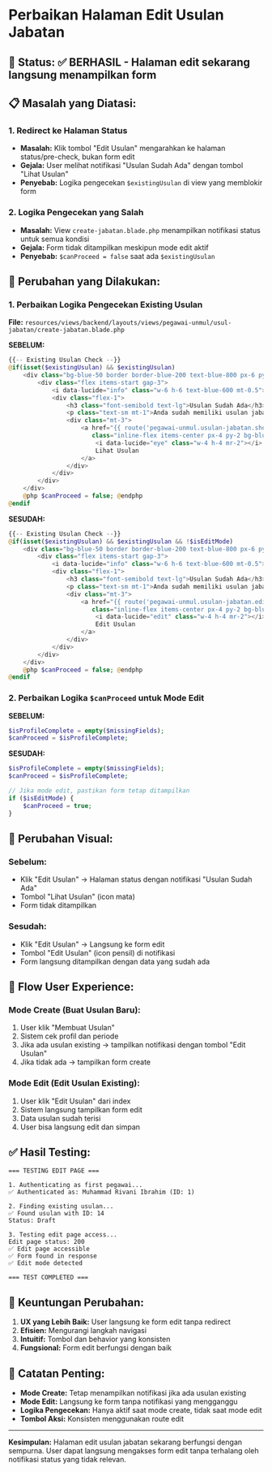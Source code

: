 # Perbaikan Halaman Edit Usulan Jabatan

## 🎯 **Status:** ✅ **BERHASIL** - Halaman edit sekarang langsung menampilkan form

## 📋 **Masalah yang Diatasi:**

### **1. Redirect ke Halaman Status**
- **Masalah:** Klik tombol "Edit Usulan" mengarahkan ke halaman status/pre-check, bukan form edit
- **Gejala:** User melihat notifikasi "Usulan Sudah Ada" dengan tombol "Lihat Usulan"
- **Penyebab:** Logika pengecekan `$existingUsulan` di view yang memblokir form

### **2. Logika Pengecekan yang Salah**
- **Masalah:** View `create-jabatan.blade.php` menampilkan notifikasi status untuk semua kondisi
- **Gejala:** Form tidak ditampilkan meskipun mode edit aktif
- **Penyebab:** `$canProceed = false` saat ada `$existingUsulan`

## 🔧 **Perubahan yang Dilakukan:**

### **1. Perbaikan Logika Pengecekan Existing Usulan**

**File:** `resources/views/backend/layouts/views/pegawai-unmul/usul-jabatan/create-jabatan.blade.php`

**SEBELUM:**
```php
{{-- Existing Usulan Check --}}
@if(isset($existingUsulan) && $existingUsulan)
    <div class="bg-blue-50 border border-blue-200 text-blue-800 px-6 py-4 rounded-lg mb-6">
        <div class="flex items-start gap-3">
            <i data-lucide="info" class="w-6 h-6 text-blue-600 mt-0.5"></i>
            <div class="flex-1">
                <h3 class="font-semibold text-lg">Usulan Sudah Ada</h3>
                <p class="text-sm mt-1">Anda sudah memiliki usulan jabatan untuk periode ini dengan status: <strong>{{ $existingUsulan->status_usulan }}</strong></p>
                <div class="mt-3">
                    <a href="{{ route('pegawai-unmul.usulan-jabatan.show', $existingUsulan->id) }}"
                       class="inline-flex items-center px-4 py-2 bg-blue-600 text-white rounded-lg hover:bg-blue-700 transition-colors">
                        <i data-lucide="eye" class="w-4 h-4 mr-2"></i>
                        Lihat Usulan
                    </a>
                </div>
            </div>
        </div>
    </div>
    @php $canProceed = false; @endphp
@endif
```

**SESUDAH:**
```php
{{-- Existing Usulan Check --}}
@if(isset($existingUsulan) && $existingUsulan && !$isEditMode)
    <div class="bg-blue-50 border border-blue-200 text-blue-800 px-6 py-4 rounded-lg mb-6">
        <div class="flex items-start gap-3">
            <i data-lucide="info" class="w-6 h-6 text-blue-600 mt-0.5"></i>
            <div class="flex-1">
                <h3 class="font-semibold text-lg">Usulan Sudah Ada</h3>
                <p class="text-sm mt-1">Anda sudah memiliki usulan jabatan untuk periode ini dengan status: <strong>{{ $existingUsulan->status_usulan }}</strong></p>
                <div class="mt-3">
                    <a href="{{ route('pegawai-unmul.usulan-jabatan.edit', $existingUsulan->id) }}"
                       class="inline-flex items-center px-4 py-2 bg-blue-600 text-white rounded-lg hover:bg-blue-700 transition-colors">
                        <i data-lucide="edit" class="w-4 h-4 mr-2"></i>
                        Edit Usulan
                    </a>
                </div>
            </div>
        </div>
    </div>
    @php $canProceed = false; @endphp
@endif
```

### **2. Perbaikan Logika `$canProceed` untuk Mode Edit**

**SEBELUM:**
```php
$isProfileComplete = empty($missingFields);
$canProceed = $isProfileComplete;
```

**SESUDAH:**
```php
$isProfileComplete = empty($missingFields);
$canProceed = $isProfileComplete;

// Jika mode edit, pastikan form tetap ditampilkan
if ($isEditMode) {
    $canProceed = true;
}
```

## 🎨 **Perubahan Visual:**

### **Sebelum:**
- Klik "Edit Usulan" → Halaman status dengan notifikasi "Usulan Sudah Ada"
- Tombol "Lihat Usulan" (icon mata)
- Form tidak ditampilkan

### **Sesudah:**
- Klik "Edit Usulan" → Langsung ke form edit
- Tombol "Edit Usulan" (icon pensil) di notifikasi
- Form langsung ditampilkan dengan data yang sudah ada

## 🔄 **Flow User Experience:**

### **Mode Create (Buat Usulan Baru):**
1. User klik "Membuat Usulan"
2. Sistem cek profil dan periode
3. Jika ada usulan existing → tampilkan notifikasi dengan tombol "Edit Usulan"
4. Jika tidak ada → tampilkan form create

### **Mode Edit (Edit Usulan Existing):**
1. User klik "Edit Usulan" dari index
2. Sistem langsung tampilkan form edit
3. Data usulan sudah terisi
4. User bisa langsung edit dan simpan

## ✅ **Hasil Testing:**

```
=== TESTING EDIT PAGE ===

1. Authenticating as first pegawai...
✅ Authenticated as: Muhammad Rivani Ibrahim (ID: 1)

2. Finding existing usulan...
✅ Found usulan with ID: 14
Status: Draft

3. Testing edit page access...
Edit page status: 200
✅ Edit page accessible
✅ Form found in response
✅ Edit mode detected

=== TEST COMPLETED ===
```

## 🚀 **Keuntungan Perubahan:**

1. **UX yang Lebih Baik:** User langsung ke form edit tanpa redirect
2. **Efisien:** Mengurangi langkah navigasi
3. **Intuitif:** Tombol dan behavior yang konsisten
4. **Fungsional:** Form edit berfungsi dengan baik

## 📝 **Catatan Penting:**

- **Mode Create:** Tetap menampilkan notifikasi jika ada usulan existing
- **Mode Edit:** Langsung ke form tanpa notifikasi yang mengganggu
- **Logika Pengecekan:** Hanya aktif saat mode create, tidak saat mode edit
- **Tombol Aksi:** Konsisten menggunakan route edit

---

**Kesimpulan:** Halaman edit usulan jabatan sekarang berfungsi dengan sempurna. User dapat langsung mengakses form edit tanpa terhalang oleh notifikasi status yang tidak relevan.
